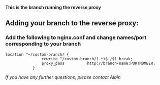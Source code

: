 **This is the branch running the reverse proxy**

## Adding your branch to the reverse proxy:
### Add the following to nginx.conf and change names/port corresponding to your branch
```
location ^~/custom-branch/ {
                rewrite ^/custom-branch/(.*)$ /$1 break;
                proxy_pass          http://branch-name:PORTNUMBER;
            }
```


*If you have any further questions, please contact Albin*